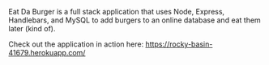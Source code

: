 Eat Da Burger is a full stack application that uses Node, Express, Handlebars, and MySQL to add burgers to an online database and eat them later (kind of).

Check out the application in action here: https://rocky-basin-41679.herokuapp.com/